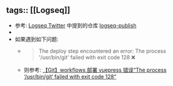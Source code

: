 tags:: [[Logseq]]
---

- 参考: [Logseq Twitter](https://x.com/logseq/status/1514504572651585538?s=20) 中提到的仓库 [logseq-publish](https://github.com/pengx17/logseq-publish?tab=readme-ov-file)
-
- 如果遇到如下问题:
	- > The deploy step encountered an error: The process '/usr/bin/git' failed with exit code 128 ❌
	- 则参考: [【Git】workflows 部署 vuepress 错误“The process ‘/usr/bin/git‘ failed with exit code 128“](https://blog.csdn.net/weixin_42282187/article/details/124766382)